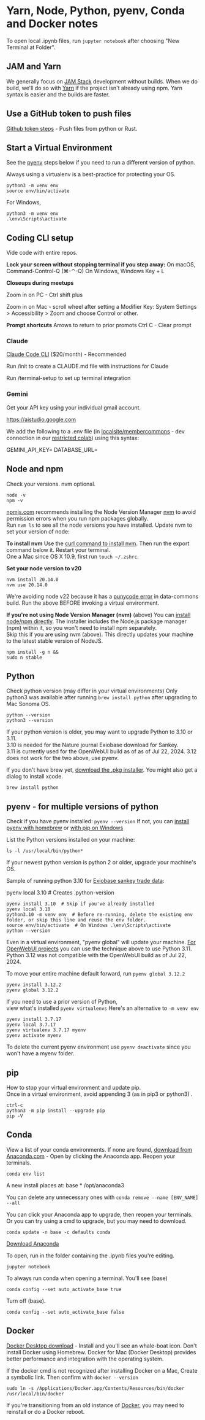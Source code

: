 # Yarn, Node, Python, pyenv, Conda and Docker notes

To open local .ipynb files, run `jupyter notebook` after choosing "New Terminal at Folder".

## JAM and Yarn

We generally focus on [JAM Stack](https://www.cloudflare.com/learning/performance/what-is-jamstack/) development without builds.
When we do build, we'll do so with [Yarn](https://yarnpkg.com/) if the project isn't already using npm.
Yarn syntax is easier and the builds are faster. 

## Use a GitHub token to push files

[Github token steps](../../../localsite/start/steps/github-token) - Push files from python or Rust.

## Start a Virtual Environment 

See the [pyenv](#pyenv) steps below if you need to run a different version of python.

Always using a virtualenv is a best-practice for protecting your OS.

	python3 -m venv env
	source env/bin/activate

For Windows,

	python3 -m venv env
	.\env\Scripts\activate


<!--
If pip install doesn't run, and you see (base), then deactivate the conda base environment:

	conda deactivate
-->

## Coding CLI setup

Vide code with entire repos. 

**Lock your screen without stopping terminal if you step away:**
On macOS, Command-Control-Q (⌘-⌃-Q)
On Windows, Windows Key + L

**Closeups during meetups**

Zoom in on PC - Ctrl shift plus

Zoom in on Mac - scroll wheel after setting a Modifier Key: 
System Settings > Accessibility > Zoom and choose Control or other.

**Prompt shortcuts**
Arrows to return to prior promots
Ctrl C - Clear prompt

### Claude

[Claude Code CLI](https://www.anthropic.com/claude-code) ($20/month) - Recommended

Run /init to create a CLAUDE.md file with instructions for Claude

<!-- try this next time -->
Run /terminal-setup to set up terminal integration

### Gemini

Get your API key using your individual gmail account.

https://aistudio.google.com

We add the following to a .env file (in [localsite/membercommons](https://github.com/localsite/membercommons) - dev connection in our [restricted colab](https://colab.research.google.com/drive/1TgA9FJzhhue74Bgf-MJoOAKSBrzpiyss?usp=sharing)) using this syntax:

GEMINI_API_KEY=
DATABASE_URL=

## Node and npm

Check your versions. nvm optional.

	node -v
	npm -v

[npmjs.com](https://docs.npmjs.com/downloading-and-installing-node-js-and-npm) recommends installing the Node Version Manager [nvm](https://github.com/nvm-sh/nvm) to avoid permission errors when you run npm packages globally.  
Run `nvm ls` to see all the node versions you have installed. Update nvm to set your version of node:

**To install nvm** Use the [curl command to install nvm](https://github.com/nvm-sh/nvm).  Then run the export command below it. Restart your terminal.  
One a Mac since OS X 10.9, first run `touch ~/.zshrc`.

**Set your node version to v20**

	nvm install 20.14.0
	nvm use 20.14.0

We're avoiding node v22 because it has a [punycode error](https://stackoverflow.com/questions/68774489/punycode-is-deprecated-in-npm-what-should-i-replace-it-with) in data-commons build.  Run the above BEFORE invoking a virtual environment.

<!--
To installing node if the version commands find nothing:

	nvm install --lts --reinstall-packages-from=current
	nvm install node
	nvm alias default node
-->

**If you're not using Node Version Manager (nvm)** (above)
You can [install node/npm directly](https://nodejs.org/en/download). The installer includes the Node.js package manager (npm) within it, so you won't need to install npm separately.  
Skip this if you are using nvm (above). This directly updates your machine to the latest stable version of NodeJS.
<!-- https://askubuntu.com/questions/426750/how-can-i-update-my-nodejs-to-the-latest-version-->

	npm install -g n &&
	sudo n stable


## Python

Check python version (may differ in your virtual environments)
Only python3 was available after running `brew install python` after upgrading to Mac Sonoma OS.

	python --version
	python3 --version


If your python version is older, you may want to upgrade Python to 3.10 or 3.11.  
3.10 is needed for the Nature journal Exiobase download for Sankey.  
3.11 is currently used for the OpenWebUI build as of as of Jul 22, 2024.
3.12 does not work for the two above, use pyenv.

If you don't have brew yet, [download the .pkg installer](https://brew.sh).
You might also get a dialog to install xcode.

	brew install python

## pyenv - for multiple versions of python

Check if you have pyenv installed: `pyenv --version`
If not, you can [install pyenv with homebrew](https://mac.install.guide/python/install-pyenv) or [with pip on Windows](https://github.com/pyenv-win/pyenv-win?tab=readme-ov-file#installation)

List the Python versions installed on your machine:

	ls -l /usr/local/bin/python*

If your newest python version is python 2 or older, upgrade your machine's OS. 


Sample of running python 3.10 for [Exiobase sankey trade data](https://github.com/ModelEarth/Mapping-global-ghg-emissions):

pyenv local 3.10  # Creates .python-version

	pyenv install 3.10  # Skip if you've already installed
	pyenv local 3.10
	python3.10 -m venv env  # Before re-running, delete the existing env folder, or skip this line and reuse the env folder.
	source env/bin/activate  # On Windows .\env\Scripts\activate
	python --version

Even in a virtual environment, "pyenv global" will update your machine.
[For OpenWebUI projects](/projects/location/setup) you can use the technique above to use Python 3.11.
Python 3.12 was not compatible with the OpenWebUI build as of Jul 22, 2024.

To move your entire machine default forward, run `pyenv global 3.12.2`

	pyenv install 3.12.2
	pyenv global 3.12.2


If you need to use a prior version of Python,  
view what's installed `pyenv virtualenvs`
Here's an alternative to `-m venv env`

	pyenv install 3.7.17
	pyenv local 3.7.17
	pyenv virtualenv 3.7.17 myenv
	pyenv activate myenv

To delete the current pyenv environment use `pyenv deactivate` since you won't have a myenv folder.

## pip

How to stop your virtual environment and update pip.  
Once in a virtual environment, avoid appending 3 (as in pip3 or python3) .

	ctrl-c
	python3 -m pip install --upgrade pip
	pip -V

<!--
To check which shell you are using:

	echo $SHELL

If your shell is zsh, open .zshrc in your home directory. Add at the end of the file:
Wasn't in there, and currently running python 3.12

	export PATH="/Users/Library/Python/3.9/bin:$PATH"

Replace with the actual path where your python pip scripts are located.

Close the current and open a new terminal window for the updated configuration.
Type `echo $PATH` to verify.
-->

## Conda

View a list of your conda environments.
If none are found, [download from Anaconda.com](https://www.anaconda.com/download) - Open by clicking the Anaconda app. Reopen your terminals.

	conda env list  

A new install places at:
base * /opt/anaconda3

You can delete any unnecessary ones with `conda remove --name [ENV_NAME] --all`  

You can click your Anaconda app to upgrade, then reopen your terminals.
Or you can try using a cmd to upgrade, but you may need to download.

	conda update -n base -c defaults conda

[Download Anaconda](https://www.anaconda.com/download)

To open, run in the folder containing the .ipynb files you're editing.

	jupyter notebook



To always run conda when opening a terminal. You'll see (base)

	conda config --set auto_activate_base true

Turn off (base). 

	conda config --set auto_activate_base false

<!--
Neither fixes "error: externally-managed-environment"
Use a pyenv virtual environment to resolve.
-->

## Docker

[Docker Desktop download](https://www.docker.com) - Install and you'll see an whale-boat icon. Don't install Docker using Homebrew. Docker for Mac (Docker Desktop) provides better performance and integration with the operating system. 

If the docker cmd is not recognized after installing Docker on a Mac, Create a symbolic link. Then confirm with `docker --version`

	sudo ln -s /Applications/Docker.app/Contents/Resources/bin/docker /usr/local/bin/docker

<!--
On a Mac, if the `docker` cmd is not recognized, go to your **Users\\[username]** folder and edit one of these hidden files corresponding to your command terminal instance: .zshrc, .bash_profile, .bashrc or .profile. Add the path `$HOME/.docker/bin` with these:

	export PATH="/usr/local/bin:$PATH"
	export PATH="$HOME/.docker/bin:$PATH"
-->

If you're transitioning from an old instance of [Docker](https://www.docker.com), you may need to reinstall or do a Docker reboot.

<!--
	docker --version
	docker which


Removed these from end of .zshrc
First maybe from ChatGPT.

export PATH="/usr/local/bin:$PATH"
export PATH="$HOME/.docker/bin:$PATH"

export PATH="$HOME/.docker/bin:$PATH"
-->

<!--
My machine has four found:

/Users/X/opt/anaconda3
/Users/X/opt/anaconda3/envs/myenv
base  *  /opt/anaconda3
myenv    /opt/anaconda3/envs/myenv



I ran the new install script in the root of the projects folder with no addition venv
bash location/setup/script/start.sh

After about 8 minutes, it got to the backend install and returned a line 20 error:

/etc/profile.d/conda.sh: No such file or directory

-->



<!--
Probably not needed:

Run if your version of conda won't update on your Mac. [source](https://stackoverflow.com/questions/75988022/conda-wont-update-on-macos)

	brew install python &&
	conda install -n base -c defaults 'conda>=24.3.0'

For the python install, you may also need to run:

	xcode-select --install

Type "python" followed by hitting tab key to see your python versions.

Make python3.12 (or a newer version) the main version on your system:

https://stackoverflow.com/questions/74343871/how-do-i-fix-my-python-version-showing-up-in-terminal

	# If you already have a python sym-link or binary file there, rename it
	sudo mv /usr/local/bin/python /usr/local/bin/python-

	# create sym-link to python3.11
	sudo ln -s `which python3.12` /usr/local/bin/python

	# check the version
	python --version
-->

<!--

After running brew install python

Says 3.12, but python --version returns 3.8.5

==> No broken dependents to reinstall!
==> Caveats
==> python@3.12
Python has been installed as
  /usr/local/bin/python3

Unversioned symlinks `python`, `python-config`, `pip` etc. pointing to
`python3`, `python3-config`, `pip3` etc., respectively, have been installed into
  /usr/local/opt/python@3.12/libexec/bin

See: https://docs.brew.sh/Homebrew-and-Python
==> pipx
zsh completions have been installed to:
  /usr/local/share/zsh/site-functions
==> postgresql@14
This formula has created a default database cluster with:
  initdb --locale=C -E UTF-8 /usr/local/var/postgresql@14
For more details, read:
  https://www.postgresql.org/docs/14/app-initdb.html

To start postgresql@14 now and restart at login:
  brew services start postgresql@14
Or, if you don't want/need a background service you can just run:
  /usr/local/opt/postgresql@14/bin/postgres -D /usr/local/var/postgresql@14
 -->
